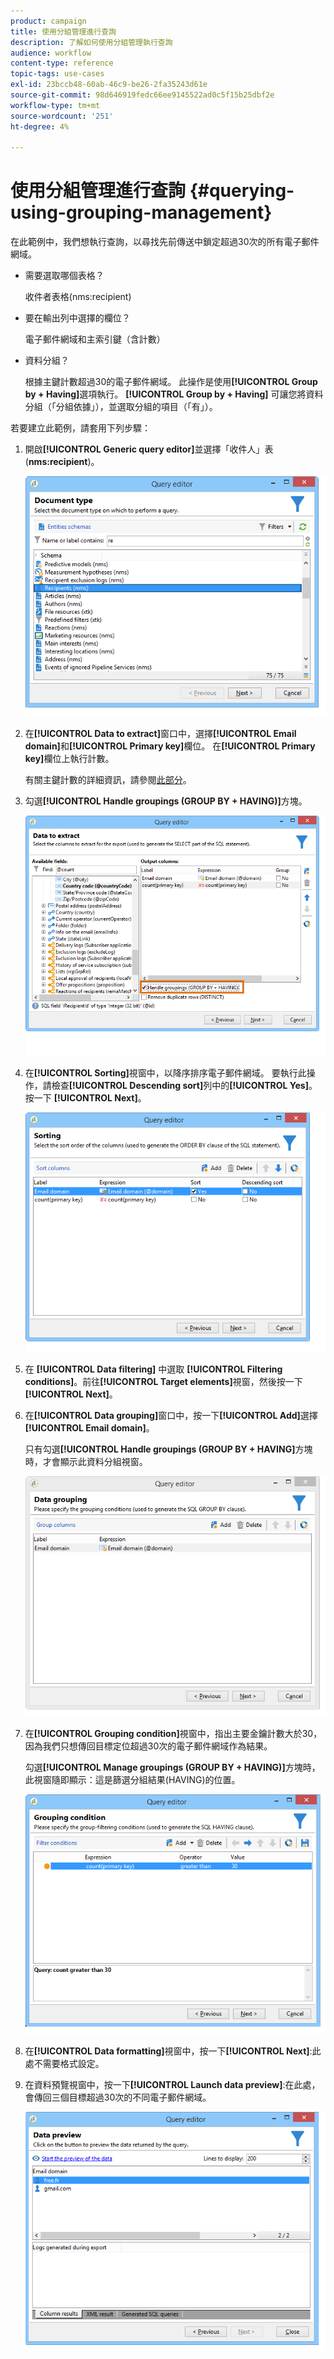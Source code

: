 ```yaml
---
product: campaign
title: 使用分組管理進行查詢
description: 了解如何使用分組管理執行查詢
audience: workflow
content-type: reference
topic-tags: use-cases
exl-id: 23bccb48-60ab-46c9-be26-2fa35243d61e
source-git-commit: 98d646919fedc66ee9145522ad0c5f15b25dbf2e
workflow-type: tm+mt
source-wordcount: '251'
ht-degree: 4%

---
```


# 使用分組管理進行查詢 {#querying-using-grouping-management}

在此範例中，我們想執行查詢，以尋找先前傳送中鎖定超過30次的所有電子郵件網域。

* 需要選取哪個表格？

   收件者表格(nms:recipient)

* 要在輸出列中選擇的欄位？

   電子郵件網域和主索引鍵（含計數）

* 資料分組？

   根據主鍵計數超過30的電子郵件網域。 此操作是使用&#x200B;**[!UICONTROL Group by + Having]**&#x200B;選項執行。 **[!UICONTROL Group by + Having]** 可讓您將資料分組（「分組依據」），並選取分組的項目（「有」）。

若要建立此範例，請套用下列步驟：

1. 開啟&#x200B;**[!UICONTROL Generic query editor]**&#x200B;並選擇「收件人」表(**nms:recipient**)。

   ![](assets/query_editor_02.png)

1. 在&#x200B;**[!UICONTROL Data to extract]**&#x200B;窗口中，選擇&#x200B;**[!UICONTROL Email domain]**&#x200B;和&#x200B;**[!UICONTROL Primary key]**&#x200B;欄位。 在&#x200B;**[!UICONTROL Primary key]**&#x200B;欄位上執行計數。

   有關主鍵計數的詳細資訊，請參閱[此部分](../../platform/using/defining-filter-conditions.md#building-expressions)。

1. 勾選&#x200B;**[!UICONTROL Handle groupings (GROUP BY + HAVING)]**&#x200B;方塊。

   ![](assets/query_editor_nveau_29.png)

1. 在&#x200B;**[!UICONTROL Sorting]**&#x200B;視窗中，以降序排序電子郵件網域。 要執行此操作，請檢查&#x200B;**[!UICONTROL Descending sort]**&#x200B;列中的&#x200B;**[!UICONTROL Yes]**。 按一下 **[!UICONTROL Next]**。

   ![](assets/query_editor_nveau_70.png)

1. 在 **[!UICONTROL Data filtering]** 中選取 **[!UICONTROL Filtering conditions]**。前往&#x200B;**[!UICONTROL Target elements]**&#x200B;視窗，然後按一下&#x200B;**[!UICONTROL Next]**。
1. 在&#x200B;**[!UICONTROL Data grouping]**&#x200B;窗口中，按一下&#x200B;**[!UICONTROL Add]**&#x200B;選擇&#x200B;**[!UICONTROL Email domain]**。

   只有勾選&#x200B;**[!UICONTROL Handle groupings (GROUP BY + HAVING]**&#x200B;方塊時，才會顯示此資料分組視窗。

   ![](assets/query_editor_blocklist_04.png)

1. 在&#x200B;**[!UICONTROL Grouping condition]**&#x200B;視窗中，指出主要金鑰計數大於30，因為我們只想傳回目標定位超過30次的電子郵件網域作為結果。

   勾選&#x200B;**[!UICONTROL Manage groupings (GROUP BY + HAVING)]**&#x200B;方塊時，此視窗隨即顯示：這是篩選分組結果(HAVING)的位置。

   ![](assets/query_editor_blocklist_05.png)

1. 在&#x200B;**[!UICONTROL Data formatting]**&#x200B;視窗中，按一下&#x200B;**[!UICONTROL Next]**:此處不需要格式設定。
1. 在資料預覽視窗中，按一下&#x200B;**[!UICONTROL Launch data preview]**:在此處，會傳回三個目標超過30次的不同電子郵件網域。

   ![](assets/query_editor_blocklist_06.png)
